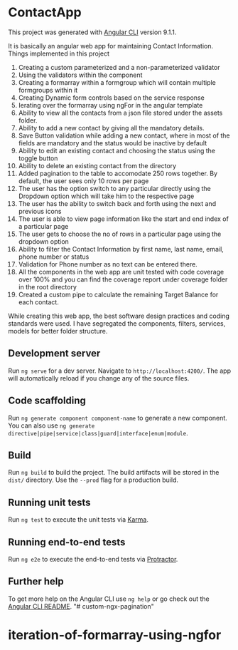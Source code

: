 # ContactApp

This project was generated with [Angular CLI](https://github.com/angular/angular-cli) version 9.1.1.

It is basically an angular web app for maintaining Contact Information.
Things implemented in this project
1) Creating a custom parameterized and a non-parameterized validator
2) Using the validators within the component
3) Creating a formarray within a formgroup which will contain multiple formgroups within it
4) Creating Dynamic form controls based on the service response
5) Ierating over the formarray using ngFor in the angular template 
6) Ability to view all the contacts from a json file stored under the assets folder.
7) Ability to add a new contact by giving all the mandatory details. 
8) Save Button validation while adding a new contact, where in most of the fields are mandatory and the status would be inactive by default
9) Ability to edit an existing contact and choosing the status using the toggle button
10) Ability to delete an existing contact from the directory 
11) Added pagination to the table to accomodate 250 rows together. By default, the user sees only 10 rows per page
12) The user has the option switch to any particular directly using the Dropdown option which will take him to the respective page
13) The user has the ability to switch back and forth using the next and previous icons
14) The user is able to view page information like the start and end index of a particular page
15) The user gets to choose the no of rows in a particular page using the dropdown option
16) Ability to filter the Contact Information by first name, last name, email, phone number or status
17) Validation for Phone number as no text can be entered there.
18) All the components in the web app are unit tested with code coverage over 100% and you can find the coverage report under coverage folder in the root directory
19) Created a custom pipe to calculate the remaining Target Balance for each contact. 

While creating this web app, the best software design practices and coding standards were used. I have segregated the components, filters, services, models for better folder structure. 

## Development server

Run `ng serve` for a dev server. Navigate to `http://localhost:4200/`. The app will automatically reload if you change any of the source files.

## Code scaffolding

Run `ng generate component component-name` to generate a new component. You can also use `ng generate directive|pipe|service|class|guard|interface|enum|module`.

## Build

Run `ng build` to build the project. The build artifacts will be stored in the `dist/` directory. Use the `--prod` flag for a production build.

## Running unit tests

Run `ng test` to execute the unit tests via [Karma](https://karma-runner.github.io).

## Running end-to-end tests

Run `ng e2e` to execute the end-to-end tests via [Protractor](http://www.protractortest.org/).

## Further help

To get more help on the Angular CLI use `ng help` or go check out the [Angular CLI README](https://github.com/angular/angular-cli/blob/master/README.md).
"# custom-ngx-pagination" 
# iteration-of-formarray-using-ngfor
